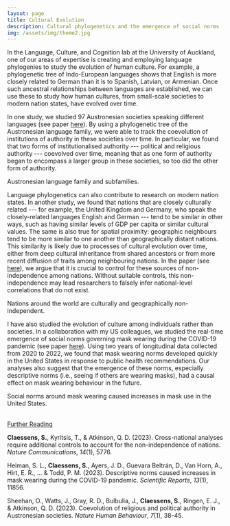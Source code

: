 ```yaml
---
layout: page
title: Cultural Evolution
description: Cultural phylogenetics and the emergence of social norms
img: /assets/img/theme2.jpg
---
```


In the Language, Culture, and Cognition lab at the University of Auckland, one of our areas of expertise is creating and employing language phylogenies to study the evolution of human culture. For example, a phylogenetic tree of Indo-European languages shows that English is more closely related to German than it is to Spanish, Latvian, or Armenian. Once such ancestral relationships between languages are established, we can use these to study how human cultures, from small-scale societies to modern nation states, have evolved over time.

In one study, we studied 97 Austronesian societies speaking different languages (see paper [here](https://www.nature.com/articles/s41562-022-01471-y)). By using a phylogenetic tree of the Austronesian language family, we were able to track the coevolution of institutions of authority in these societies over time. In particular, we found that two forms of institutionalised authority --- political and religious authority --- coevolved over time, meaning that as one form of authority began to encompass a larger group in these societies, so too did the other form of authority.

<div class="img_row">
    <img class="col two" src="{{ site.baseurl }}/assets/img/austronesian.png" alt="" title="Austronesian language family and subfamilies"/>
</div>

<div class="col two caption">
	Austronesian language family and subfamilies.
</div>

Language phylogenetics can also contribute to research on modern nation states. In another study, we found that nations that are closely culturally related --- for example, the United Kingdom and Germany, who speak the closely-related languages English and German --- tend to be similar in other ways, such as having similar levels of GDP per capita or similar cultural values. The same is also true for spatial proximity: geographic neighbours tend to be more similar to one another than geographically distant nations. This similarity is likely due to processes of cultural evolution over time, either from deep cultural inheritance from shared ancestors or from more recent diffusion of traits among neighbouring nations. In the paper (see [here](https://www.nature.com/articles/s41467-023-41486-1)), we argue that it is crucial to control for these sources of non-independence among nations. Without suitable controls, this non-independence may lead researchers to falsely infer national-level correlations that do not exist.

<div class="img_row">
    <img class="col two" src="{{ site.baseurl }}/assets/img/nations.png" alt="" title="Nations"/>
</div>

<div class="col two caption">
	Nations around the world are culturally and geographically non-independent.
</div>

I have also studied the evolution of culture among individuals rather than societies. In a collaboration with my US colleagues, we studied the real-time emergence of social norms governing mask wearing during the COVID-19 pandemic (see paper [here](https://www.nature.com/articles/s41598-023-38593-w)). Using two years of longitudinal data collected from 2020 to 2022, we found that mask wearing norms developed quickly in the United States in response to public health recommendations. Our analyses also suggest that the emergence of these norms, especially descriptive norms (i.e., seeing if others are wearing masks), had a causal effect on mask wearing behaviour in the future.

<div class="img_row">
    <img class="col two" src="{{ site.baseurl }}/assets/img/masks.jpg" alt="" title="Mask wearing"/>
</div>

<div class="col two caption">
	Social norms around mask wearing caused increases in mask use in the United States.
</div>

<br>

<u>Further Reading</u>

**Claessens, S.**, Kyritsis, T., & Atkinson, Q. D. (2023). Cross-national analyses require additional controls to account for the non-independence of nations. *Nature Communications*, *14*(1), 5776.

Heiman, S. L., **Claessens, S.**, Ayers, J. D., Guevara Beltrán, D., Van Horn, A., Hirt, E. R., ... & Todd, P. M. (2023). Descriptive norms caused increases in mask wearing during the COVID-19 pandemic. *Scientific Reports*, *13*(1), 11856.

Sheehan, O., Watts, J., Gray, R. D., Bulbulia, J., **Claessens, S.**, Ringen, E. J., & Atkinson, Q. D. (2023). Coevolution of religious and political authority in Austronesian societies. *Nature Human Behaviour*, *7*(1), 38-45.
